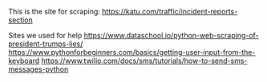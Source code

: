 This is the site for scraping: 
https://katu.com/traffic/incident-reports-section

Sites we used for help
https://www.dataschool.io/python-web-scraping-of-president-trumps-lies/
https://www.pythonforbeginners.com/basics/getting-user-input-from-the-keyboard
https://www.twilio.com/docs/sms/tutorials/how-to-send-sms-messages-python
